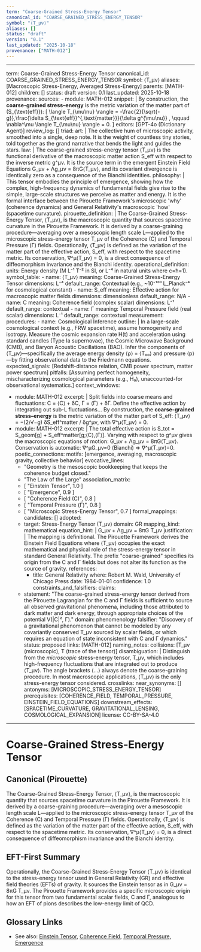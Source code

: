 ```yaml
---
term: "Coarse-Grained Stress-Energy Tensor"
canonical_id: "COARSE_GRAINED_STRESS_ENERGY_TENSOR"
symbol: "⟨T_μν⟩"
aliases: []
status: "draft"
version: "0.1"
last_updated: "2025-10-18"
provenance: ["MATH-012"]
---
```


---
term: Coarse-Grained Stress-Energy Tensor
canonical_id: COARSE_GRAINED_STRESS_ENERGY_TENSOR
symbol: ⟨T_μν⟩
aliases: [Macroscopic Stress-Energy, Averaged Stress-Energy]
parents: [MATH-012]
children: []
status: draft
version: 0.1
last_updated: 2025-10-18
provenance:
  sources:
    - module: MATH-012
      snippet: |
        By construction, the **coarse-grained stress–energy** is the metric variation of the matter part of (S_{\text{eff}}):
        [ \langle T_{\mu\nu} \rangle = -\frac{2}{\sqrt{-g}},\frac{\delta S_{\text{eff}}^{,\text{matter}}}{\delta g^{\mu\nu}} , \qquad \nabla^\mu \langle T_{\mu\nu} \rangle = 0. ]
  editors: [GPT-4o (Dictionary Agent)]
  review_log: []
triad:
  art: |
    The collective hum of microscopic activity, smoothed into a single, deep note. It is the weight of countless tiny stories, told together as the grand narrative that bends the light and guides the stars.
  law: |
    The coarse-grained stress-energy tensor ⟨T_μν⟩ is the functional derivative of the macroscopic matter action S_eff with respect to the inverse metric g^μν. It is the source term in the emergent Einstein Field Equations G_μν + Λg_μν = 8πG⟨T_μν⟩, and its covariant divergence is identically zero as a consequence of the Bianchi identities.
  philosophy: |
    This tensor embodies the principle of emergence, showing how the complex, high-frequency dynamics of fundamental fields give rise to the simple, large-scale structures we perceive as matter and energy. It is the formal interface between the Pirouette Framework's microscopic 'why' (coherence dynamics) and General Relativity's macroscopic 'how' (spacetime curvature).
pirouette_definition: |
  The Coarse-Grained Stress-Energy Tensor, ⟨T_μν⟩, is the macroscopic quantity that sources spacetime curvature in the Pirouette Framework. It is derived by a coarse-graining procedure—averaging over a mesoscopic length scale L—applied to the microscopic stress-energy tensor T_μν of the Coherence (C) and Temporal Pressure (Γ) fields. Operationally, ⟨T_μν⟩ is defined as the variation of the matter part of the effective action, S_eff, with respect to the spacetime metric. Its conservation, ∇^μ⟨T_μν⟩ = 0, is a direct consequence of diffeomorphism invariance and the Bianchi identity.
operational_definition:
  units: Energy density (M L⁻¹ T⁻² in SI, or L⁻⁴ in natural units where c=ħ=1).
  symbol_table:
    - name: ⟨T_μν⟩
      meaning: Coarse-Grained Stress-Energy Tensor
      dimensions: L⁻⁴
      default_range: Contextual (e.g., ~10⁻¹²⁰ L_Planck⁻⁴ for cosmological constant)
    - name: S_eff
      meaning: Effective action for macroscopic matter fields
      dimensions: dimensionless
      default_range: N/A
    - name: C
      meaning: Coherence field (complex scalar)
      dimensions: L⁻¹
      default_range: contextual
    - name: Γ
      meaning: Temporal Pressure field (real scalar)
      dimensions: L⁻¹
      default_range: contextual
  measurement:
    procedures:
      - name: Cosmological Inference
        outline: |
          In a large-scale cosmological context (e.g., FRW spacetime), assume homogeneity and isotropy. Measure the cosmic expansion rate H(t) and acceleration using standard candles (Type Ia supernovae), the Cosmic Microwave Background (CMB), and Baryon Acoustic Oscillations (BAO). Infer the components of ⟨T_μν⟩—specifically the average energy density ⟨ρ⟩ = ⟨T₀₀⟩ and pressure ⟨p⟩—by fitting observational data to the Friedmann equations.
        expected_signals: [Redshift-distance relation, CMB power spectrum, matter power spectrum]
        pitfalls: [Assuming perfect homogeneity, mischaracterizing cosmological parameters (e.g., H₀), unaccounted-for observational systematics.]
context_windows:
  - module: MATH-012
    excerpt: |
      Split fields into coarse means and fluctuations: C = ⟨C⟩ + δC, Γ = ⟨Γ⟩ + δΓ. Define the effective action by integrating out sub-L fluctuations... By construction, the **coarse-grained stress–energy** is the metric variation of the matter part of S_eff: ⟨T_μν⟩ = −(2/√−g) δS_eff^matter / δg^μν, with ∇^μ⟨T_μν⟩ = 0.
  - module: MATH-012
    excerpt: |
      The total effective action is S_tot = S_geom[g] + S_eff^matter[g;⟨C⟩,⟨Γ⟩]. Varying with respect to g^μν gives the macroscopic equations of motion: G_μν + Λg_μν = 8πG⟨T_μν⟩. Conservation is automatic: ∇^μG_μν=0 (Bianchi) ⇒ ∇^μ⟨T_μν⟩=0.
poetic_connections:
  motifs: [emergence, averaging, macroscopic gravity, collective behavior]
  evocative_lines:
    - "Geometry is the mesoscopic bookkeeping that keeps the coherence budget closed."
    - "The Law of the Large"
  association_matrix:
    - [ "Einstein Tensor", 1.0 ]
    - [ "Emergence", 0.9 ]
    - [ "Coherence Field (C)", 0.8 ]
    - [ "Temporal Pressure (Γ)", 0.8 ]
    - [ "Microscopic Stress-Energy Tensor", 0.7 ]
formal_mappings:
  candidates: []
  adopted:
    - target: Stress-Energy Tensor (T_μν)
      domain: GR
      mapping_kind: mathematical
      equation_hint: |
        G_μν + Λg_μν = 8πG T_μν
      justification: |
        The mapping is definitional. The Pirouette Framework derives the Einstein Field Equations where ⟨T_μν⟩ occupies the exact mathematical and physical role of the stress-energy tensor in standard General Relativity. The prefix "coarse-grained" specifies its origin from the C and Γ fields but does not alter its function as the source of gravity.
      references:
        - title: General Relativity
          where: Robert M. Wald, University of Chicago Press
          date: 1984-01-01
      confidence: 1.0
constraints_and_falsifiers:
  claims:
    - statement: "The coarse-grained stress-energy tensor derived from the Pirouette Lagrangian for the C and Γ fields is sufficient to source all observed gravitational phenomena, including those attributed to dark matter and dark energy, through appropriate choices of the potential V(|C|², Γ)."
      domain: phenomenology
      falsifier: "Discovery of a gravitational phenomenon that cannot be modeled by any covariantly conserved T_μν sourced by scalar fields, or which requires an equation of state inconsistent with C and Γ dynamics."
      status: proposed
      links: [MATH-012]
naming_notes:
  collisions: [T_μν (microscopic), T (trace of the tensor)]
  disambiguation: |
    Distinguish from the *microscopic* stress-energy tensor, T_μν, which includes high-frequency fluctuations that are integrated out to produce ⟨T_μν⟩. The angle brackets ⟨...⟩ always denote the coarse-graining procedure. In most macroscopic applications, ⟨T_μν⟩ is the only stress-energy tensor considered.
crosslinks:
  near_synonyms: []
  antonyms: [MICROSCOPIC_STRESS_ENERGY_TENSOR]
  prerequisites: [COHERENCE_FIELD, TEMPORAL_PRESSURE, EINSTEIN_FIELD_EQUATIONS]
  downstream_effects: [SPACETIME_CURVATURE, GRAVITATIONAL_LENSING, COSMOLOGICAL_EXPANSION]
license: CC-BY-SA-4.0
---

# Coarse-Grained Stress-Energy Tensor

## Canonical (Pirouette)
The Coarse-Grained Stress-Energy Tensor, ⟨T_μν⟩, is the macroscopic quantity that sources spacetime curvature in the Pirouette Framework. It is derived by a coarse-graining procedure—averaging over a mesoscopic length scale L—applied to the microscopic stress-energy tensor T_μν of the Coherence (C) and Temporal Pressure (Γ) fields. Operationally, ⟨T_μν⟩ is defined as the variation of the matter part of the effective action, S_eff, with respect to the spacetime metric. Its conservation, ∇^μ⟨T_μν⟩ = 0, is a direct consequence of diffeomorphism invariance and the Bianchi identity.

## EFT-First Summary
Operationally, the Coarse-Grained Stress-Energy Tensor ⟨T_μν⟩ is identical to the stress-energy tensor used in General Relativity (GR) and effective field theories (EFTs) of gravity. It sources the Einstein tensor as in G_μν = 8πG T_μν. The Pirouette Framework provides a specific microscopic origin for this tensor from two fundamental scalar fields, C and Γ, analogous to how an EFT of pions describes the low-energy limit of QCD.

## Glossary Links
- See also: [Einstein Tensor](<#>), [Coherence Field](<#>), [Temporal Pressure](<#>), [Emergence](<#>)